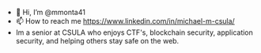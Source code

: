 - 👋 Hi, I’m @mmonta41
- 📫 How to reach me https://www.linkedin.com/in/michael-m-csula/
- Im a senior at CSULA who enjoys CTF's, blockchain security, application security, and helping others stay safe on the web. 

<!---
mmonta41/mmonta41 is a ✨ special ✨ repository because its `README.md` (this file) appears on your GitHub profile.
You can click the Preview link to take a look at your changes.
--->
